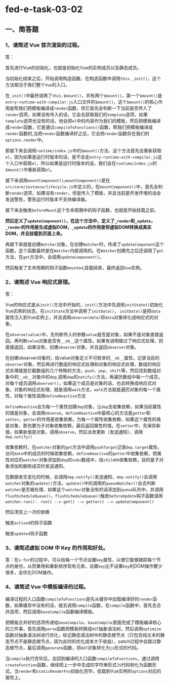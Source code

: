 # fed-e-task-03-02

## 一、简答题

### 1、请简述 Vue 首次渲染的过程。

答：

首先进行Vue的初始化，也就是初始化Vue的实例成员以及静态成员。

当初始化结束之后，开始调用构造函数，在构造函数中调用`this._init()`，这个方法相当于我们整个`Vue`的入口。

在`_init()`中最终调用了`this.$mount()`，共有两个`$mount()`，第一个`$mount()`是`entry-runtime-with-compiler.js`入口文件的`$mount()`，这个`$mount()`的核心作用是帮我们把模板编译成`render`函数，但它首先会判断一下当前是否传入了`render`选项，如果没有传入的话，它会去获取我们的`template`选项，如果`template`选项也没有的话，他会把`el`中的内容作为我们的模板，然后把模板编译成`render`函数，它是通过`compileToFunctions()`函数，帮我们把模板编译成`render`函数的,当把`render`函数编译好之后，它会把`render`函数存在我们的`options.render`中。

那接下来会调用`runtime/index.js`中的`$mount()`方法，这个方法首先会重新获取`el`，因为如果是运行时版本的话，是不会走`entry-runtime-with-compiler.js`这个入口中获取`el`，所以如果是运行时版本的话，我们会在`runtime/index.js`的`$mount()`中重新获取`el`。

接下来调用`mountComponent()`,`mountComponent()`是在`src/core/instance/lifecycle.js`中定义的，在`mountComponent()`中，首先会判断`render`选项，如果没有`render`，但是传入了模板，并且当前是开发环境的话会发送警告，警告运行时版本不支持编译器。

接下来会触发`beforeMount`这个生命周期中的钩子函数，也就是开始挂载之前。

**然后定义了`updateComponent()`，在这个方法中，定义了`_render`和`_update`，`_render`的作用是生成虚拟DOM，`_update`的作用是将虚拟DOM转换成真实DOM，并且挂载到页面上来。**

再接下来就是创建`Watcher`对象，在创建`Watcher`时，传递了`updateComponent`这个函数，这个函数最终是在`Watcher`内部调用的。在`Watcher`创建完之后还调用了`get`方法，在`get`方法中，会调用`updateComponent()`。

然后触发了生命周期的钩子函数`mounted`,挂载结束，最终返回`Vue`实例。


### 2、请简述 Vue 响应式原理。

答：

Vue的响应式是从`init()`方法中开始的，`init()`方法中先调用`initState()`初始化Vue实例的状态，在`initState`方法中调用了`initData()`， `initData()`是把`data`属性注入到Vue实例上，并且调用`observe(data)`将`data`对象转化成响应式的对象。

在`observe(value)`中，先判断传入的参数`value`是否是对象，如果不是对象直接返回。再判断`value`对象是否有`__ob__`这个属性，如果有说明做过了响应式处理，则直接返回，如果没有，创建`observer`对象，并且返回`observer`对象。

在创建observer对象时，给value对象定义不可枚举的`__ob__`属性，记录当前的`observer`对象，然后再进行数组的响应式处理和对象的响应式处理，数组的响应式处理就是拦截数组的几个特殊的方法，`push`、`pop`、`shift`等，然后找到数组对象中的`__ob__`对象中的`dep`,调用`dep`的`notify()`方法，再遍历数组中每一个成员，对每个成员调用`observer()`，如果这个成员是对象的话，也会转换成响应式对象。对象的响应式处理，就是调用`walk`方法，`walk`方法就是遍历对象的每一个属性，对每个属性调用`defineReactive`方法

`defineReactive`会为每一个属性创建`dep`对象，让`dep`去收集依赖，如果当前属性的值是对象，会调用`observe`。`defineReactive`中最核心的方法是`getter`和`setter`。`getter`的作用是收集依赖，为每一个属性收集依赖，如果这个属性的值是对象，那也要为子对象收集依赖，最后返回属性的值。在`setter`中，先保存新值，如果新值是对象，调用`observe`，然后派发更新（发送通知），调用`dep.notify()`

收集依赖时，在`watcher`对象的`get`方法中调用`pushTarget`记录`Dep.target`属性，访问`data`中的成员的时候收集依赖，`defineReactive`的`getter`中收集依赖，把属性对应的`watcher`对象添加到`dep`的`subs`数组中，给`childOb`收集依赖，目的是子对象添加和删除成员时发送通知。

在数据发生变化的时候，会调用`dep.notify()`发送通知，`dep.notify()`会调用`watcher`对象的`update()`方法，`update()`中的调用的`queueWatcher()`会去判断`watcher`是否被处理，如果这个`watcher`对象没有的话添加到`queue`队列中，并调用`flushScheduleQueue()`，`flushScheduleQueue()`触发`beforeUpdate`钩子函数调用`watcher.run()： run() --> get() --> getter() --> updateComponent()`

然后清空上一次的依赖

触发`actived`的钩子函数

触发`updated`钩子函数


### 3、请简述虚拟 DOM 中 Key 的作用和好处。

答：在`v-for`的过程中，可以给每一个节点设置`key`属性，以便它能够跟踪每个节点的身份，从而重用和重新排序现有元素，设置`key`比不设置`key`的DOM操作要少很多，会优化DOM操作。

### 4、请简述 Vue 中模板编译的过程。

编译过程的入口函数`compileToFunctions`是先从缓存中加载编译好的`render`函数，如果缓存中没有的话，就去调用`compile`函数，在`compile`函数中，首先去合并选项，然后调用`baseCompile`函数编译模板。

把模板合并好的选项传递给`baseCompile`，`baseCompile`里面完成了模板编译核心的三件事，首先调用`parse`函数把模板转换成`AST`抽象语法树，然后调用`optimize`函数对抽象语法树进行优化，标记静态语法树中的静态根节点（只包含纯文本的静态节点不是静态根节点，因为此时的优化成本大于收益），patch过程中会跳过静态根节点，最后调用`generate`函数，将`AST`对象转化为`js`形式的代码。

当`compile`执行完毕后，会回到编译的入口函数`compileToFunctions`，通过调用`createFunction`函数，继续把上一步中生成的字符串形式`JS`代码转化为函数形式。当`render`和`staticRenderFns`初始化完毕，挂载到Vue实例的`options`对应的属性上。

